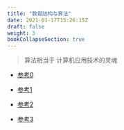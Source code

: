 ```yaml
---
title: "数据结构与算法"
date: 2021-01-17T15:26:15Z
draft: false
weight: 3
bookCollapseSection: true
---
```


> 算法相当于 计算机应用技术的灵魂





+ [参考0](https://www.cs.usfca.edu/~galles/visualization/)

+ [参考1](https://visualgo.net/zh)

+ [参考2](https://algorithm-visualizer.org/)

+ [参考3](https://www.bigocheatsheet.com/)





